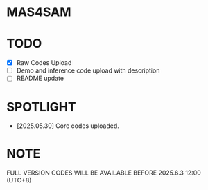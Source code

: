 # MAS4SAM

# TODO
- [x] Raw Codes Upload
- [ ] Demo and inference code upload with description
- [ ] README update

# SPOTLIGHT
- [2025.05.30] Core codes uploaded.

# NOTE
FULL VERSION CODES WILL BE AVAILABLE BEFORE 2025.6.3 12:00 (UTC+8)

